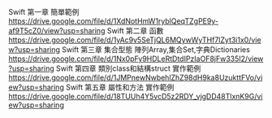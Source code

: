 Swift 第一章 簡單範例
https://drive.google.com/file/d/1XdNotHmW1ryblQeqTZgPE9y-af9T5cZ0/view?usp=sharing
Swift 第二章 函數
https://drive.google.com/file/d/1yAc9v5SeTjQL6MQywWyTHf7lZyt3i1x0/view?usp=sharing
Swift 第三章 集合型態 陣列Array,集合Set,字典Dictionaries 
https://drive.google.com/file/d/1Nx0pFy9HDLeRtDtdIPzIaOF8jFw335I2/view?usp=sharing
Swift 第四章 類別class和結構struct 實作範例
https://drive.google.com/file/d/1JMPnewNwbehlZhZ98dH9ka8UzukttFVo/view?usp=sharing
Swift 第五章 屬性和方法 實作範例
https://drive.google.com/file/d/18TUUh4Y5vcD5z2RDY_vjgDD48TlxnK9G/view?usp=sharing
